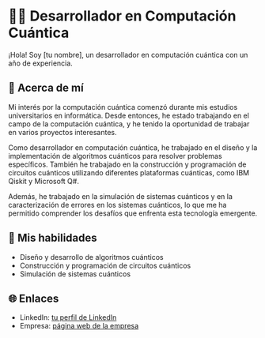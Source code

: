 # 👨‍💻 Desarrollador en Computación Cuántica

¡Hola! Soy [tu nombre], un desarrollador en computación cuántica con un año de experiencia.

## 📝 Acerca de mí

Mi interés por la computación cuántica comenzó durante mis estudios universitarios en informática. Desde entonces, he estado trabajando en el campo de la computación cuántica, y he tenido la oportunidad de trabajar en varios proyectos interesantes.

Como desarrollador en computación cuántica, he trabajado en el diseño y la implementación de algoritmos cuánticos para resolver problemas específicos. También he trabajado en la construcción y programación de circuitos cuánticos utilizando diferentes plataformas cuánticas, como IBM Qiskit y Microsoft Q#.

Además, he trabajado en la simulación de sistemas cuánticos y en la caracterización de errores en los sistemas cuánticos, lo que me ha permitido comprender los desafíos que enfrenta esta tecnología emergente.

## 💼 Mis habilidades

- Diseño y desarrollo de algoritmos cuánticos
- Construcción y programación de circuitos cuánticos
- Simulación de sistemas cuánticos

## 🌐 Enlaces

- LinkedIn: [tu perfil de LinkedIn](enlace-a-tu-perfil)
- Empresa: [página web de la empresa](enlace-a-la-página-web-de-la-empresa)

